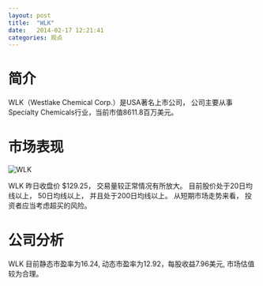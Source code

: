 ```yaml
---
layout: post
title:  "WLK"
date:   2014-02-17 12:21:41
categories: 观点
---
```


# 简介
WLK（Westlake Chemical Corp.）是USA著名上市公司，
公司主要从事Specialty Chemicals行业，当前市值8611.8百万美元。

# 市场表现

![WLK](http://finviz.com/chart.ashx?t=WLK&ty=c&ta=1&p=d&s=l)

WLK 昨日收盘价 $129.25，
交易量较正常情况有所放大。
目前股价处于20日均线以上，
50日均线以上，
并且处于200日均线以上。
从短期市场走势来看，
投资者应当考虑超买的风险。

# 公司分析
WLK 目前静态市盈率为16.24, 动态市盈率为12.92，每股收益7.96美元,
市场估值较为合理。
